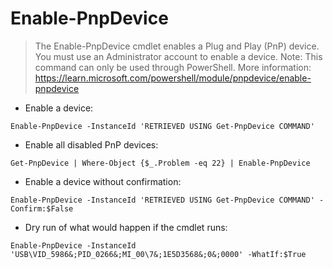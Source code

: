 # Enable-PnpDevice

> The Enable-PnpDevice cmdlet enables a Plug and Play (PnP) device. You must use an Administrator account to enable a device.
> Note: This command can only be used through PowerShell.
> More information: <https://learn.microsoft.com/powershell/module/pnpdevice/enable-pnpdevice>

- Enable a device:

`Enable-PnpDevice -InstanceId 'RETRIEVED USING Get-PnpDevice COMMAND'`

- Enable all disabled PnP devices:

`Get-PnpDevice | Where-Object {$_.Problem -eq 22} | Enable-PnpDevice`

- Enable a device without confirmation:

`Enable-PnpDevice -InstanceId 'RETRIEVED USING Get-PnpDevice COMMAND' -Confirm:$False`

- Dry run of what would happen if the cmdlet runs:

`Enable-PnpDevice -InstanceId 'USB\VID_5986&;PID_0266&;MI_00\7&;1E5D3568&;0&;0000' -WhatIf:$True`
